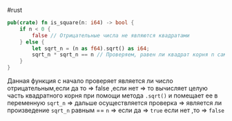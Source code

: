 #rust 
```rust
pub(crate) fn is_square(n: i64) -> bool {  
    if n < 0 {  
        false // Отрицательные числа не являются квадратами  
    } else {  
        let sqrt_n = (n as f64).sqrt() as i64;  
        sqrt_n * sqrt_n == n // Проверяем, равен ли квадрат корня n самому n  
    }  
}
```

Данная функция с начало проверяет является ли число отрицательным,если да то => false ,если нет => то вычисляет целую часть квадратного корня при помощи метода `.sqrt()` и помещает ее в переменную `sqrt_n` => дальше осуществляется проверка => является ли произведение `sqrt_n` равным == `n` => если да => `true` если нет ,то => `false`
